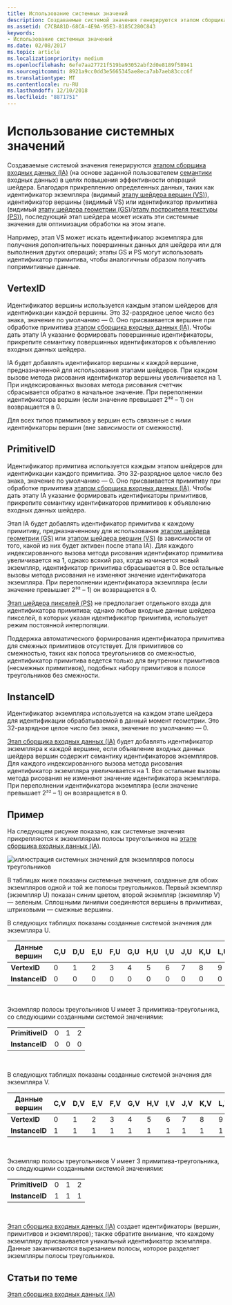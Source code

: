 ```yaml
---
title: Использование системных значений
description: Создаваемые системой значения генерируются этапом сборщика входных данных (на основе введенных пользователем семантических элементов) в целях повышения эффективности операций шейдера.
ms.assetid: C7CBA81D-68CA-4E9A-95E3-8185C280C843
keywords:
- Использование системных значений
ms.date: 02/08/2017
ms.topic: article
ms.localizationpriority: medium
ms.openlocfilehash: 6efe7aa27721f519ba93052abf2d0e8189f58941
ms.sourcegitcommit: 8921a9cc0dd3e5665345ae8eca7ab7aeb83ccc6f
ms.translationtype: MT
ms.contentlocale: ru-RU
ms.lasthandoff: 12/10/2018
ms.locfileid: "8871751"
---
```

# <a name="span-iddirect3dconceptsusingsystem-generatedvaluesspanusing-system-generated-values"></a><span id="direct3dconcepts.using_system-generated_values"></span>Использование системных значений


Создаваемые системой значения генерируются [этапом сборщика входных данных (IA)](input-assembler-stage--ia-.md) (на основе заданной пользователем [семантики](https://msdn.microsoft.com/library/windows/desktop/bb509647) входных данных) в целях повышения эффективности операций шейдера. Благодаря прикреплению определенных данных, таких как идентификатор экземпляра (видимый [этапу шейдера вершин (VS)](vertex-shader-stage--vs-.md)), идентификатор вершины (видимый VS) или идентификатор примитива (видимый [этапу шейдера геометрии (GS)](geometry-shader-stage--gs-.md)/[этапу построителя текстуры (PS)](pixel-shader-stage--ps-.md)), последующий этап шейдера может искать эти системные значения для оптимизации обработки на этом этапе.

Например, этап VS может искать идентификатор экземпляра для получения дополнительных повершинных данных для шейдера или для выполнения других операций; этапы GS и PS могут использовать идентификатор примитива, чтобы аналогичным образом получить попримитивные данные.

## <a name="span-idvertexidspanspan-idvertexidspanspan-idvertexidspanvertexid"></a><span id="VertexID"></span><span id="vertexid"></span><span id="VERTEXID"></span>VertexID


Идентификатор вершины используется каждым этапом шейдеров для идентификации каждой вершины. Это 32-разрядное целое число без знака, значение по умолчанию — 0. Оно присваивается вершине при обработке примитива [этапом сборщика входных данных (IA)](input-assembler-stage--ia-.md). Чтобы дать этапу IA указание формировать повершинные идентификаторы, прикрепите семантику повершинных идентификаторов к объявлению входных данных шейдера.

IA будет добавлять идентификатор вершины к каждой вершине, предназначенной для использования этапами шейдеров. При каждом вызове метода рисования идентификатор вершины увеличивается на 1. При индексированных вызовах метода рисования счетчик сбрасывается обратно в начальное значение. При переполнении идентификатора вершин (если значение превышает 2³² – 1) он возвращается в 0.

Для всех типов примитивов у вершин есть связанные с ними идентификаторы вершин (вне зависимости от смежности).

## <a name="span-idprimitiveidspanspan-idprimitiveidspanspan-idprimitiveidspanprimitiveid"></a><span id="PrimitiveID"></span><span id="primitiveid"></span><span id="PRIMITIVEID"></span>PrimitiveID


Идентификатор примитива используется каждым этапом шейдеров для идентификации каждого примитива. Это 32-разрядное целое число без знака, значение по умолчанию — 0. Оно присваивается примитиву при обработке примитива [этапом сборщика входных данных (IA)](input-assembler-stage--ia-.md). Чтобы дать этапу IA указание формировать идентификаторы примитивов, прикрепите семантику идентификаторов примитивов к объявлению входных данных шейдера.

Этап IA будет добавлять идентификатор примитива к каждому примитиву, предназначенному для использования [этапом шейдера геометрии (GS)](geometry-shader-stage--gs-.md) или [этапом шейдера вершин (VS)](vertex-shader-stage--vs-.md) (в зависимости от того, какой из них будет активен после этапа IA). Для каждого индексированного вызова метода рисования идентификатор примитива увеличивается на 1, однако всякий раз, когда начинается новый экземпляр, идентификатор примитива сбрасывается в 0. Все остальные вызовы метода рисования не изменяют значение идентификатора экземпляра. При переполнении идентификатора экземпляра (если значение превышает 2³² – 1) он возвращается в 0.

[Этап шейдера пикселей (PS)](pixel-shader-stage--ps-.md) не предполагает отдельного входа для идентификатора примитива; однако любые входные данные шейдера пикселей, в которых указан идентификатор примитива, использует режим постоянной интерполяции.

Поддержка автоматического формирования идентификатора примитива для смежных примитивов отсутствует. Для примитивов со смежностью, таких как полоса треугольников со смежностью, идентификатор примитива ведется только для внутренних примитивов (несмежных примитивов), подобных набору примитивов в полосе треугольников без смежности.

## <a name="span-idinstanceidspanspan-idinstanceidspanspan-idinstanceidspaninstanceid"></a><span id="InstanceID"></span><span id="instanceid"></span><span id="INSTANCEID"></span>InstanceID


Идентификатор экземпляра используется на каждом этапе шейдера для идентификации обрабатываемой в данный момент геометрии. Это 32-разрядное целое число без знака, значение по умолчанию — 0.

[Этап сборщика входных данных (IA)](input-assembler-stage--ia-.md) будет добавлять идентификатор экземпляра к каждой вершине, если объявление входных данных шейдера вершин содержит семантику идентификаторов экземпляров. Для каждого индексированного вызова метода рисования идентификатор экземпляра увеличивается на 1. Все остальные вызовы метода рисования не изменяют значение идентификатора экземпляра. При переполнении идентификатора экземпляра (если значение превышает 2³² – 1) он возвращается в 0.

## <a name="span-idexamplespanspan-idexamplespanspan-idexamplespanexample"></a><span id="Example"></span><span id="example"></span><span id="EXAMPLE"></span>Пример


На следующем рисунке показано, как системные значения прикрепляются к экземплярам полосы треугольников на [этапе сборщика входных данных (IA)](input-assembler-stage--ia-.md).

![иллюстрация системных значений для экземпляров полосы треугольников](images/d3d10-ia-example.png)

В таблицах ниже показаны системные значения, созданные для обоих экземпляров одной и той же полосы треугольников. Первый экземпляр (экземпляр U) показан синим цветом, второй экземпляр (экземпляр V) — зеленым. Сплошными линиями соединяются вершины в примитивах, штриховыми — смежные вершины.

В следующих таблицах показаны созданные системой значения для экземпляра U.

| Данные вершин    | C,U | D,U | E,U | F,U | G,U | H,U | I,U | J,U | K,U | L,U |
|----------------|-----|-----|-----|-----|-----|-----|-----|-----|-----|-----|
| **VertexID**   | 0   | 1   | 2   | 3   | 4   | 5   | 6   | 7   | 8   | 9   |
| **InstanceID** | 0   | 0   | 0   | 0   | 0   | 0   | 0   | 0   | 0   | 0   |

 

Экземпляр полосы треугольников U имеет 3 примитива-треугольника, со следующими созданными системой значениями:

|                 |     |     |     |
|-----------------|-----|-----|-----|
| **PrimitiveID** | 0   | 1   | 2   |
| **InstanceID**  | 0   | 0   | 0   |

 

В следующих таблицах показаны созданные системой значения для экземпляра V.

| Данные вершин    | C,V | D,V | E,V | F,V | G,V | H,V | I,V | J,V | K,V | L,V |
|----------------|-----|-----|-----|-----|-----|-----|-----|-----|-----|-----|
| **VertexID**   | 0   | 1   | 2   | 3   | 4   | 5   | 6   | 7   | 8   | 9   |
| **InstanceID** | 1   | 1   | 1   | 1   | 1   | 1   | 1   | 1   | 1   | 1   |

 

Экземпляр полосы треугольников V имеет 3 примитива-треугольника, со следующими созданными системой значениями:

|                 |     |     |     |
|-----------------|-----|-----|-----|
| **PrimitiveID** | 0   | 1   | 2   |
| **InstanceID**  | 1   | 1   | 1   |

 

[Этап сборщика входных данных (IA)](input-assembler-stage--ia-.md) создает идентификаторы (вершин, примитивов и экземпляров); также обратите внимание, что каждому экземпляру присваивается уникальный идентификатор экземпляра. Данные заканчиваются вырезанием полосы, которое разделяет экземпляры полосы треугольников.

## <a name="span-idrelated-topicsspanrelated-topics"></a><span id="related-topics"></span>Статьи по теме


[Этап сборщика входных данных (IA)](input-assembler-stage--ia-.md)

 

 




